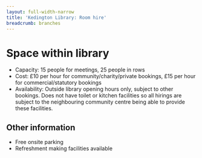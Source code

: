 ```yaml
---
layout: full-width-narrow
title: 'Kedington Library: Room hire'
breadcrumb: branches
---
```

# Space within library

* Capacity: 15 people for meetings, 25 people in rows
* Cost: £10 per hour for community/charity/private bookings, £15 per hour for commercial/statutory bookings
* Availability: Outside library opening hours only, subject to other bookings. Does not have toilet or kitchen facilities so all hirings are subject to the neighbouring community centre being able to provide these facilities.

## Other information

* Free onsite parking
* Refreshment making facilities available
